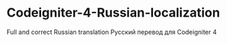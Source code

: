 # Codeigniter-4-Russian-localization
Full and correct Russian translation 
Русский перевод для Codeigniter 4
